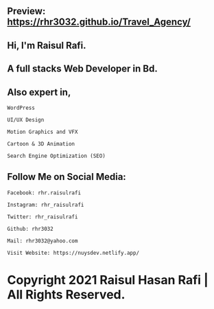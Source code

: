 ## Preview: https://rhr3032.github.io/Travel_Agency/
## Hi, I'm Raisul Rafi.
## A full stacks Web Developer in Bd.

## Also expert in,

    WordPress
	
	UI/UX Design
	
	Motion Graphics and VFX
	
	Cartoon & 3D Animation
	
	Search Engine Optimization (SEO) 





## Follow Me on Social Media:

	Facebook: rhr.raisulrafi
	
	Instagram: rhr_raisulrafi
	
	Twitter: rhr_raisulrafi
	
	Github: rhr3032
	
	Mail: rhr3032@yahoo.com

	Visit Website: https://nuysdev.netlify.app/



# Copyright 2021 Raisul Hasan Rafi | All Rights Reserved.

